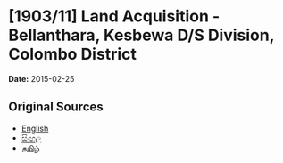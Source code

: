 # [1903/11] Land Acquisition - Bellanthara, Kesbewa D/S Division, Colombo District

**Date:** 2015-02-25

## Original Sources

- [English](https://documents.gov.lk/view/extra-gazettes/2015/2/1903-11_E.pdf)
- [සිංහල](https://documents.gov.lk/view/extra-gazettes/2015/2/1903-11_S.pdf)
- [தமிழ்](https://documents.gov.lk/view/extra-gazettes/2015/2/1903-11_T.pdf)
